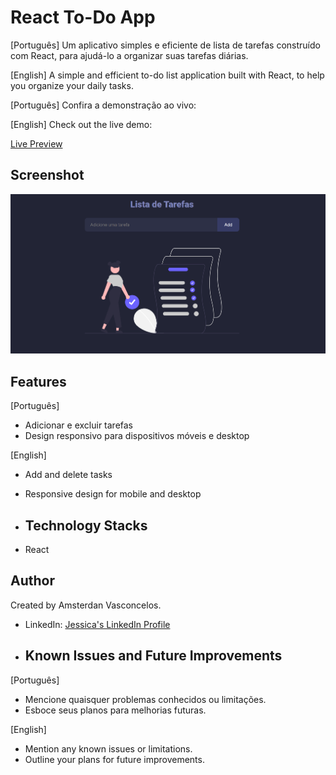 # React To-Do App

[Português]
Um aplicativo simples e eficiente de lista de tarefas construído com React, para ajudá-lo a organizar suas tarefas diárias.

[English]
A simple and efficient to-do list application built with React, to help you organize your daily tasks.

[Português]
Confira a demonstração ao vivo:

[English]
Check out the live demo: 

[Live Preview](https://amsterdanvasconcelos.github.io/first_todo-react/)

## Screenshot
![Home Page](src/assets/printscrean-homepage.png)

## Features
[Português]
- Adicionar e excluir tarefas
- Design responsivo para dispositivos móveis e desktop

[English]
- Add and delete tasks
- Responsive design for mobile and desktop

- ## Technology Stacks
- React

## Author
Created by Amsterdan Vasconcelos.
- LinkedIn: [Jessica's LinkedIn Profile](https://www.linkedin.com/in/jessica-santosb/)

- ## Known Issues and Future Improvements
[Português]
- Mencione quaisquer problemas conhecidos ou limitações.
- Esboce seus planos para melhorias futuras.

[English]
- Mention any known issues or limitations.
- Outline your plans for future improvements.